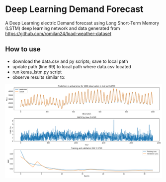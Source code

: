 # Deep Learning Demand Forecast
A Deep Learning electric Demand forecast using Long Short-Term Memory (LSTM) deep learning network and data generated from https://github.com/romilan24/load-weather-dataset

## How to use
- download the data.csv and py scripts; save to local path
- update path (line 69) to local path where data.csv located
- run keras_lstm.py script
- observe results similar to:

![Image1](https://github.com/romilan24/LSTM-caiso-load-forecast/blob/main/Prediction_vs_Actuals_LSTM.png)
